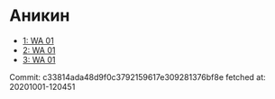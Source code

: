 # Аникин
- [1: WA 01](1.md)
- [2: WA 01](2.md)
- [3: WA 01](3.md)

Commit: c33814ada48d9f0c3792159617e309281376bf8e
 fetched at: 20201001-120451
